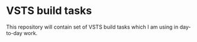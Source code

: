 # VSTS build tasks

This repository will contain set of VSTS build tasks which I am using in day-to-day work.